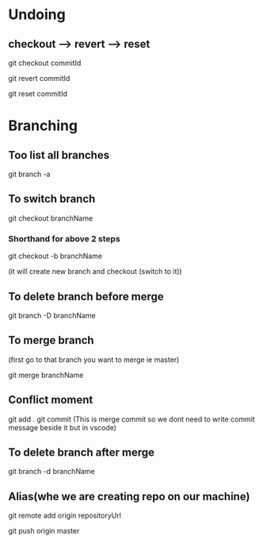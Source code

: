 # Undoing

## checkout --> revert --> reset

git checkout commitId

git revert commitId

git reset commitId

# Branching

## Too list all branches

git branch -a

## To switch branch

git checkout branchName

### Shorthand for above 2 steps

git checkout -b branchName

(it will create new branch and checkout (switch to it))

## To delete branch before merge

git branch -D branchName

## To merge branch

(first go to that branch you want to merge ie master)

git merge branchName

## Conflict moment

git add .
git commit (This is merge commit so we dont need to write commit message beside it but in vscode)

## To delete branch after merge

git branch -d branchName

## Alias(whe we are creating repo on our machine)

git remote add origin repositoryUrl

git push origin master
